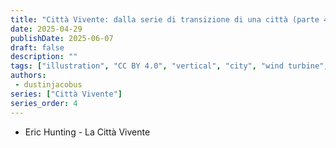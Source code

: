 ```yaml
---
title: "Città Vivente: dalla serie di transizione di una città (parte 4)"
date: 2025-04-29
publishDate: 2025-06-07
draft: false
description: ""
tags: ["illustration", "CC BY 4.0", "vertical", "city", "wind turbine", "people", "transport"]
authors:
 - dustinjacobus
series: ["Città Vivente"]
series_order: 4
---
```


- Eric Hunting - La Città Vivente
